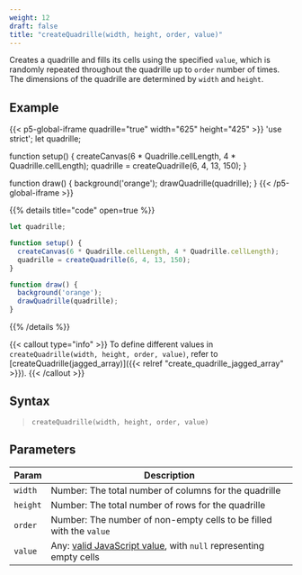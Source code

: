 ```yaml
---
weight: 12
draft: false
title: "createQuadrille(width, height, order, value)"
---
```


Creates a quadrille and fills its cells using the specified `value`, which is randomly repeated throughout the quadrille up to `order` number of times. The dimensions of the quadrille are determined by `width` and `height`.

## Example

{{< p5-global-iframe quadrille="true" width="625" height="425" >}}
'use strict';
let quadrille;

function setup() {
  createCanvas(6 * Quadrille.cellLength, 4 * Quadrille.cellLength);
  quadrille = createQuadrille(6, 4, 13, 150);
}

function draw() {
  background('orange');
  drawQuadrille(quadrille);
}
{{< /p5-global-iframe >}}

{{% details title="code" open=true %}}
```js
let quadrille;

function setup() {
  createCanvas(6 * Quadrille.cellLength, 4 * Quadrille.cellLength);
  quadrille = createQuadrille(6, 4, 13, 150);
}

function draw() {
  background('orange');
  drawQuadrille(quadrille);
}
```
{{% /details %}}

{{< callout type="info" >}}
To define different values in `createQuadrille(width, height, order, value)`, refer to [createQuadrille(jagged_array)]({{< relref "create_quadrille_jagged_array" >}}).
{{< /callout >}}

## Syntax

> `createQuadrille(width, height, order, value)`

## Parameters

| Param  | Description                                                                                                                                        |
|--------|----------------------------------------------------------------------------------------------------------------------------------------------------|
| `width`  | Number: The total number of columns for the quadrille                                                                                              |
| `height` | Number: The total number of rows for the quadrille                                                                                                |
| `order`  | Number: The number of non-empty cells to be filled with the `value`                                                                                |
| `value`  | Any: [valid JavaScript value](https://www.w3schools.com/js/js_datatypes.asp), with `null` representing empty cells                       |